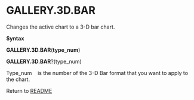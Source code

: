# GALLERY.3D.BAR

Changes the active chart to a 3-D bar chart.

**Syntax**

**GALLERY.3D.BAR**(**type\_num**)

**GALLERY.3D.BAR**?(type\_num)

Type\_num&nbsp;&nbsp;&nbsp;&nbsp;is the number of the 3-D Bar format
that you want to apply to the chart.



Return to [README](README.md#G)

